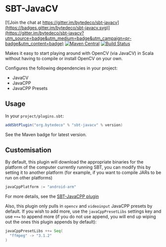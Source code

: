 # SBT-JavaCV

[![Join the chat at https://gitter.im/bytedeco/sbt-javacv](https://badges.gitter.im/bytedeco/sbt-javacv.svg)](https://gitter.im/bytedeco/sbt-javacv?utm_source=badge&utm_medium=badge&utm_campaign=pr-badge&utm_content=badge) [![Maven Central](https://maven-badges.herokuapp.com/maven-central/org.bytedeco/sbt-javacv/badge.svg)](https://maven-badges.herokuapp.com/maven-central/org.bytedeco/sbt-javacv) [![Build Status](https://travis-ci.org/bytedeco/sbt-javacv.svg?branch=master)](https://travis-ci.org/bytedeco/sbt-javacv)


Makes it easy to start playing around with OpenCV (via JavaCV) in Scala without having to compile
or install OpenCV on your own.

Configures the following dependencies in your project:

- JavaCV
- JavaCPP
- JavaCPP Presets

## Usage

In your `project/plugins.sbt`:

```scala
addSbtPlugin("org.bytedeco" % "sbt-javacv" % version)
```

See the Maven badge for latest version.

## Customisation

By default, this plugin will download the appropriate binaries for the platform of the computer currently
running SBT, you can modify this by setting it to another platform (for example, if you want to compile JARs to be run
on other platforms)

```scala
javaCppPlatform := "android-arm"
```

For more details, see the [SBT-JavaCPP plugin](https://github.com/bytedeco/sbt-javacpp#customisation)

Also, this plugin only pulls in `opencv` and `videoinput` JavaCPP presets by default. If you wish to add more, use the `javaCppPresetLibs`
settings key and use `++=` to append more (if you do not use append, you will end up wiping out the ones this plugin appends by default):

```scala
javaCppPresetLibs ++= Seq(
  "ffmpeg" -> "3.1.2"
)
```